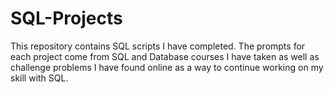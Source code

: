 # SQL-Projects
This repository contains SQL scripts I have completed. The prompts for each project come from SQL and Database courses I have taken as well as challenge problems I have found online as a way to continue working on my skill with SQL.
